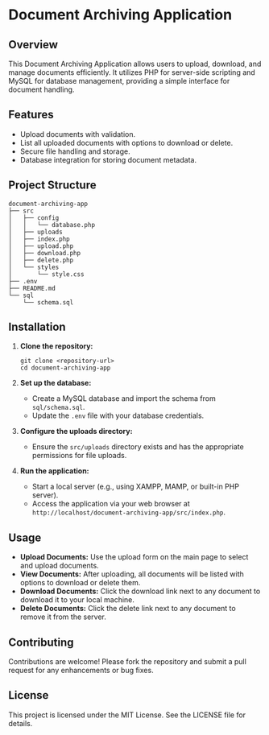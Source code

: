# Document Archiving Application

## Overview
This Document Archiving Application allows users to upload, download, and manage documents efficiently. It utilizes PHP for server-side scripting and MySQL for database management, providing a simple interface for document handling.

## Features
- Upload documents with validation.
- List all uploaded documents with options to download or delete.
- Secure file handling and storage.
- Database integration for storing document metadata.

## Project Structure
```
document-archiving-app
├── src
│   ├── config
│   │   └── database.php
│   ├── uploads
│   ├── index.php
│   ├── upload.php
│   ├── download.php
│   ├── delete.php
│   └── styles
│       └── style.css
├── .env
├── README.md
└── sql
    └── schema.sql
```

## Installation

1. **Clone the repository:**
   ```
   git clone <repository-url>
   cd document-archiving-app
   ```

2. **Set up the database:**
   - Create a MySQL database and import the schema from `sql/schema.sql`.
   - Update the `.env` file with your database credentials.

3. **Configure the uploads directory:**
   - Ensure the `src/uploads` directory exists and has the appropriate permissions for file uploads.

4. **Run the application:**
   - Start a local server (e.g., using XAMPP, MAMP, or built-in PHP server).
   - Access the application via your web browser at `http://localhost/document-archiving-app/src/index.php`.

## Usage
- **Upload Documents:** Use the upload form on the main page to select and upload documents.
- **View Documents:** After uploading, all documents will be listed with options to download or delete them.
- **Download Documents:** Click the download link next to any document to download it to your local machine.
- **Delete Documents:** Click the delete link next to any document to remove it from the server.

## Contributing
Contributions are welcome! Please fork the repository and submit a pull request for any enhancements or bug fixes.

## License
This project is licensed under the MIT License. See the LICENSE file for details.